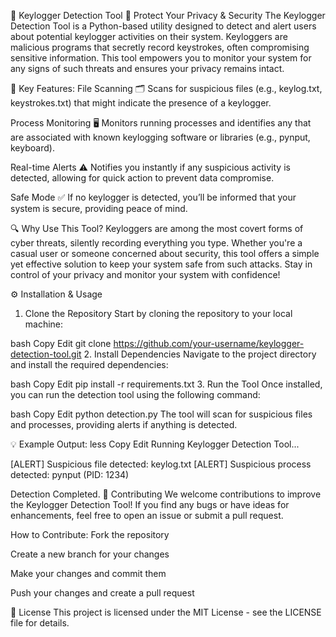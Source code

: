 🔐 Keylogger Detection Tool 🔐
Protect Your Privacy & Security
The Keylogger Detection Tool is a Python-based utility designed to detect and alert users about potential keylogger activities on their system. Keyloggers are malicious programs that secretly record keystrokes, often compromising sensitive information. This tool empowers you to monitor your system for any signs of such threats and ensures your privacy remains intact.

🚨 Key Features:
File Scanning 🗂️
Scans for suspicious files (e.g., keylog.txt, keystrokes.txt) that might indicate the presence of a keylogger.

Process Monitoring 🖥️
Monitors running processes and identifies any that are associated with known keylogging software or libraries (e.g., pynput, keyboard).

Real-time Alerts ⚠️
Notifies you instantly if any suspicious activity is detected, allowing for quick action to prevent data compromise.

Safe Mode ✅
If no keylogger is detected, you’ll be informed that your system is secure, providing peace of mind.

🔍 Why Use This Tool?
Keyloggers are among the most covert forms of cyber threats, silently recording everything you type. Whether you're a casual user or someone concerned about security, this tool offers a simple yet effective solution to keep your system safe from such attacks. Stay in control of your privacy and monitor your system with confidence!

⚙️ Installation & Usage
1. Clone the Repository
Start by cloning the repository to your local machine:

bash
Copy
Edit
git clone https://github.com/your-username/keylogger-detection-tool.git
2. Install Dependencies
Navigate to the project directory and install the required dependencies:

bash
Copy
Edit
pip install -r requirements.txt
3. Run the Tool
Once installed, you can run the detection tool using the following command:

bash
Copy
Edit
python detection.py
The tool will scan for suspicious files and processes, providing alerts if anything is detected.

💡 Example Output:
less
Copy
Edit
Running Keylogger Detection Tool...

[ALERT] Suspicious file detected: keylog.txt
[ALERT] Suspicious process detected: pynput (PID: 1234)

Detection Completed.
🔐 Contributing
We welcome contributions to improve the Keylogger Detection Tool! If you find any bugs or have ideas for enhancements, feel free to open an issue or submit a pull request.

How to Contribute:
Fork the repository

Create a new branch for your changes

Make your changes and commit them

Push your changes and create a pull request

📄 License
This project is licensed under the MIT License - see the LICENSE file for details.
